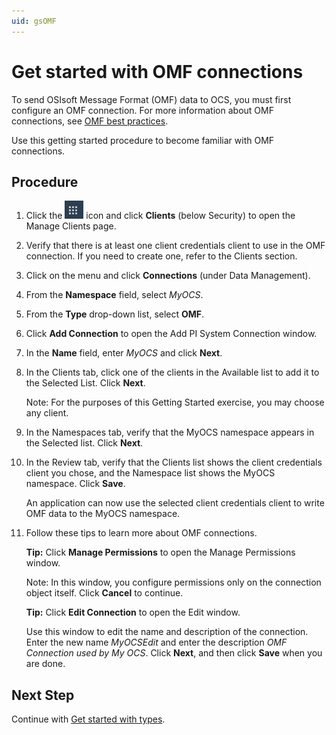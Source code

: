```yaml
---
uid: gsOMF
---
```


# Get started with OMF connections

To send OSIsoft Message Format (OMF) data to OCS, you must first configure an OMF connection. For more information about OMF connections, see [OMF best practices](xref:bpOMFConnection).

Use this getting started procedure to become familiar with OMF connections.

## Procedure

1. Click the ![Menu icon](images\menu-icon.png) icon and click **Clients** (below Security) to open the Manage Clients page.

2. Verify that there is at least one client credentials client to use in the OMF connection. If you need to create one, refer to the Clients section.

1.  Click on the menu and click **Connections** (under Data Management).

2.  From the **Namespace** field, select *MyOCS*.

3.  From the **Type** drop-down list, select **OMF**.

4.  Click **Add Connection** to open the Add PI System Connection window.

5.  In the **Name** field, enter  *MyOCS* and click **Next**.

6.  In the Clients tab, click one of the clients in the Available list to add it
    to the Selected List. Click **Next**.

    Note: For the purposes of this Getting Started exercise, you may choose any client.

7.  In the Namespaces tab, verify that the MyOCS namespace appears in the
    Selected list. Click **Next**.

8.  In the Review tab, verify that the Clients list shows the client credentials
    client you chose, and the Namespace list shows the MyOCS namespace.
    Click **Save**.

    An application can now use the selected client credentials client to write OMF data to the MyOCS namespace.

11. Follow these tips to learn more about OMF connections.

     **Tip:** Click **Manage Permissions** to open the Manage Permissions window.

     Note: In this window, you configure permissions only on the connection object itself. Click **Cancel** to continue.

     **Tip:** Click **Edit Connection** to open the Edit window.

     Use this window to edit the name and description of the connection. Enter the new name *MyOCSEdit* and enter the description _OMF Connection used by My OCS_. Click **Next**, and then click **Save** when you are done.

## Next Step

Continue with [Get started with types](xref:gsTypes).